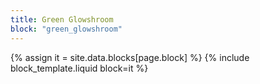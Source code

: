 ```yaml
---
title: Green Glowshroom
block: "green_glowshroom"
---
```


{% assign it = site.data.blocks[page.block] %}
{% include block_template.liquid block=it %}

